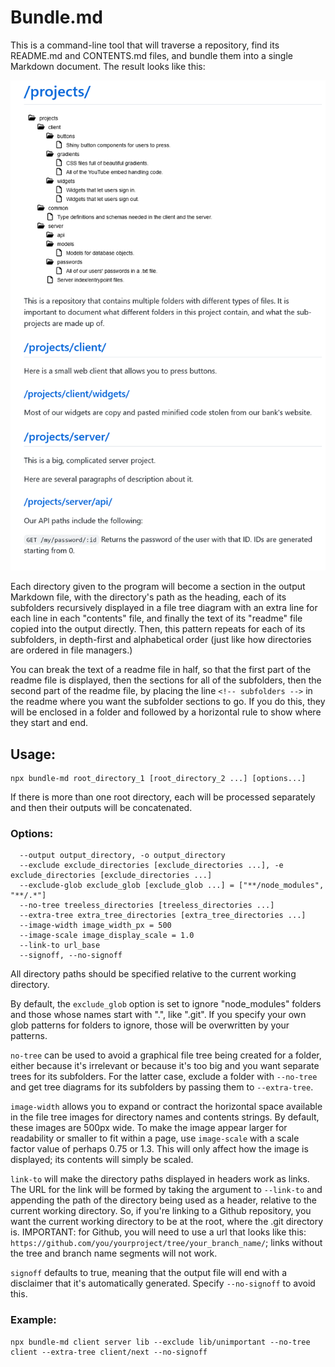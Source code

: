 # Bundle.md

This is a command-line tool that will traverse a repository, find its README.md and CONTENTS.md files, and bundle them into a single Markdown document. The result looks like this:

![example](sample.png)

Each directory given to the program will become a section in the output Markdown file, with the directory's path as the heading, each of its subfolders recursively displayed in a file tree diagram with an extra line for each line in each "contents" file, and finally the text of its "readme" file copied into the output directly. Then, this pattern repeats for each of its subfolders, in depth-first and alphabetical order (just like how directories are ordered in file managers.)

You can break the text of a readme file in half, so that the first part of the readme file is displayed, then the sections for all of the subfolders, then the second part of the readme file, by placing the line `<!-- subfolders -->` in the readme where you want the subfolder sections to go. If you do this, they will be enclosed in a folder and followed by a horizontal rule to show where they start and end.

## Usage:

```
npx bundle-md root_directory_1 [root_directory_2 ...] [options...]
```

If there is more than one root directory, each will be processed separately and then their outputs will be concatenated.

### Options:

```
  --output output_directory, -o output_directory
  --exclude exclude_directories [exclude_directories ...], -e exclude_directories [exclude_directories ...]
  --exclude-glob exclude_glob [exclude_glob ...] = ["**/node_modules", "**/.*"]
  --no-tree treeless_directories [treeless_directories ...]
  --extra-tree extra_tree_directories [extra_tree_directories ...]
  --image-width image_width_px = 500
  --image-scale image_display_scale = 1.0
  --link-to url_base
  --signoff, --no-signoff
```

All directory paths should be specified relative to the current working directory.

By default, the `exclude_glob` option is set to ignore "node_modules" folders and those whose names start with ".", like ".git". If you specify your own glob patterns for folders to ignore, those will be overwritten by your patterns.

`no-tree` can be used to avoid a graphical file tree being created for a folder, either because it's irrelevant or because it's too big and you want separate trees for its subfolders. For the latter case, exclude a folder with `--no-tree` and get tree diagrams for its subfolders by passing them to `--extra-tree`.

`image-width` allows you to expand or contract the horizontal space available in the file tree images for directory names and contents strings. By default, these images are 500px wide. To make the image appear larger for readability or smaller to fit within a page, use `image-scale` with a scale factor value of perhaps 0.75 or 1.3. This will only affect how the image is displayed; its contents will simply be scaled.

`link-to` will make the directory paths displayed in headers work as links. The URL for the link will be formed by taking the argument to `--link-to` and appending the path of the directory being used as a header, relative to the current working directory. So, if you're linking to a Github repository, you want the current working directory to be at the root, where the .git directory is. IMPORTANT: for Github, you will need to use a url that looks like this: `https://github.com/you/yourproject/tree/your_branch_name/`; links without the tree and branch name segments will not work.

`signoff` defaults to true, meaning that the output file will end with a disclaimer that it's automatically generated. Specify `--no-signoff` to avoid this.

### Example:

```
npx bundle-md client server lib --exclude lib/unimportant --no-tree client --extra-tree client/next --no-signoff
```
